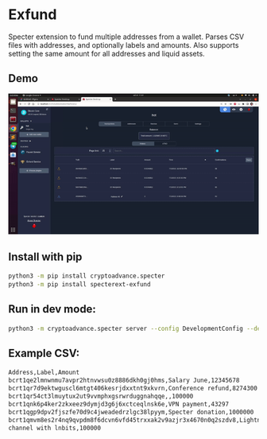 # Exfund

Specter extension to fund multiple addresses from a wallet. Parses CSV files with addresses, and optionally labels and amounts. Also supports setting the same amount for all addresses and liquid assets.

## Demo

![](screencast.gif)

## Install with pip

```sh
python3 -m pip install cryptoadvance.specter
python3 -m pip install specterext-exfund
```

## Run in dev mode:

```sh
python3 -m cryptoadvance.specter server --config DevelopmentConfig --debug
```

## Example CSV:

```csv
Address,Label,Amount
bcrt1qe2lmnwnmu7avpr2htnvwsu0z8886dkh0gj0hms,Salary June,12345678
bcrt1qr7d9ektwguscl6mtgt406kesrjdxxtnt9xkvrn,Conference refund,8274300
bcrt1qr54ct3lmuytux2ut9vvmphxgsrwrduggnahqqe,,100000
bcrt1qnk6p4ker2zkxeez9dymjd3g6j6xctceqlnsk6e,VPN payment,43297
bcrt1qgp9dpv2fjszfe70d9c4jweadedrzlgc38lpyym,Specter donation,1000000
bcrt1qmvm8es2r4nq9qvpdm8f6dcvn6vfd45trxxak2v9azjr3x4670n0q2szdv8,Lightning channel with lnbits,100000
```